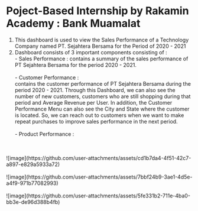 # Poject-Based Internship by Rakamin Academy : Bank Muamalat

1. This dashboard is used to view the Sales Performance of a Technology Company named PT. Sejahtera Bersama for the Period of 2020 - 2021
2. Dashboard consists of 3 important components consisting of :
   <br> - Sales Performance : contains a summary of the sales performance of PT Sejahtera Bersama for the period 2020 - 2021.
   <br>
   <br> - Customer Performance :
   <br>contains the customer performance of PT Sejahtera Bersama during the period 2020 - 2021. Through this Dashboard, we can also see the number of new customers, customers who are still shopping during that period and Average Revenue per User. In addition, the Customer Performance Menu can also see the City and State where the customer is located. So, we can reach out to customers when we want to make repeat purchases to improve sales performance in the next period.
   <br>
   <br> - Product Performance : 
<br>
<br>
![image](https://github.com/user-attachments/assets/cd1b7da4-4f51-42c7-a897-e829a5933a72)
<br>
<br>
![image](https://github.com/user-attachments/assets/7bbf24b9-3ae1-4d5e-a4f9-971b77082993)
<br>
<br>
![image](https://github.com/user-attachments/assets/5fe331b2-711e-4ba0-bb3e-de96d388b4fb)
